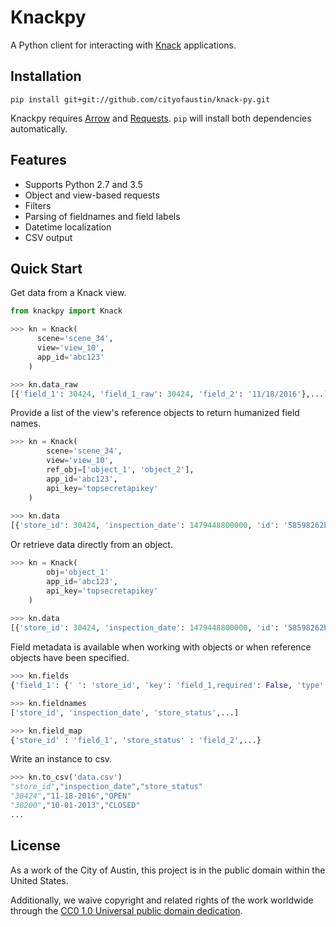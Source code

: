 # Knackpy 

A Python client for interacting with [Knack](http://knack.com) applications.

## Installation

```
pip install git+git://github.com/cityofaustin/knack-py.git
```

Knackpy requires [Arrow](http://arrow.readthedocs.io/en/latest/) and [Requests](http://docs.python-requests.org/en/master/). ```pip``` will install both dependencies automatically.

## Features
- Supports Python 2.7 and 3.5
- Object and view-based requests
- Filters
- Parsing of fieldnames and field labels
- Datetime localization
- CSV output

## Quick Start

Get data from a Knack view.

```python
from knackpy import Knack

>>> kn = Knack(
      scene='scene_34',
      view='view_10',
      app_id='abc123'
    )

>>> kn.data_raw
[{'field_1': 30424, 'field_1_raw': 30424, 'field_2': '11/18/2016'},...]

```

Provide a list of the view's reference objects to return humanized field names.

```python
>>> kn = Knack(
        scene='scene_34',
        view='view_10',
        ref_obj=['object_1', 'object_2'],
        app_id='abc123',
        api_key='topsecretapikey'
    )
 
>>> kn.data
[{'store_id': 30424, 'inspection_date': 1479448800000, 'id': '58598262bcb3437b51194040'},...]

```

Or retrieve data directly from an object.

```python
>>> kn = Knack(
        obj='object_1'
        app_id='abc123',
        api_key='topsecretapikey'
    )
   
>>> kn.data
[{'store_id': 30424, 'inspection_date': 1479448800000, 'id': '58598262bcb3437b51194040'},...]
```

Field metadata is available when working with objects or when reference objects have been specified.

```python
>>> kn.fields
{'field_1': {' ': 'store_id', 'key': 'field_1,required': False, 'type': 'auto_increment'},...}

>>> kn.fieldnames
['store_id', 'inspection_date', 'store_status',...]

>>> kn.field_map
{'store_id' : 'field_1', 'store_status' : 'field_2',...}
```

Write an instance to csv.

```python
>>> kn.to_csv('data.csv')
"store_id","inspection_date","store_status"
"30424","11-18-2016","OPEN"
"30200","10-01-2013","CLOSED"
...
```

## License

As a work of the City of Austin, this project is in the public domain within the United States.

Additionally, we waive copyright and related rights of the work worldwide through the [CC0 1.0 Universal public domain dedication](https://creativecommons.org/publicdomain/zero/1.0/).

